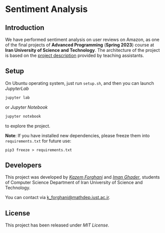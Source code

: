 # Sentiment Analysis

## Introduction

We have performed sentiment analysis on user reviews on Amazon, as one of the final projects of **Advanced Programming** (**Spring 2023**) course at **Iran University of Science and Technology**. The architecture of the project is based on the [project description](description.pdf) provided by teaching assistants.

## Setup

On Ubuntu operating system, just run `setup.sh`, and then you can launch *JupyterLab*

```bash
jupyter lab
```

or *Jupyter Notebook*

```bash
jupyter notebook
```

to explore the project.

**Note**: If you have installed new dependencies, please freeze them into `requirements.txt` for future use:

```shell
pip3 freeze > requirements.txt
```

## Developers

This project was developed by [*Kazem Forghani*](https://github.com/k-forghani) and [*Iman Ghader*](https://github.com/iman008), students of Computer Science Department of Iran University of Science and Technology.

You can contact via k_forghani@mathdep.iust.ac.ir.

## License

This project has been released under *MIT License*.